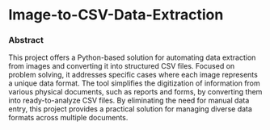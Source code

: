 # Image-to-CSV-Data-Extraction

### Abstract

This project offers a Python-based solution for automating data extraction from images and converting it into structured CSV files. Focused on problem solving, it addresses specific cases where each image represents a unique data format. The tool simplifies the digitization of information from various physical documents, such as reports and forms, by converting them into ready-to-analyze CSV files. By eliminating the need for manual data entry, this project provides a practical solution for managing diverse data formats across multiple documents.


